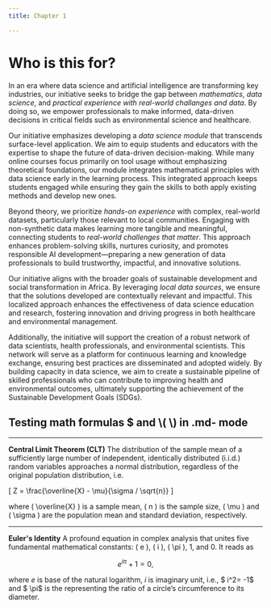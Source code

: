 ```yaml
---
title: Chapter 1

---
```


# Who  is this for?

In an era where data science and artificial intelligence are transforming key industries, our initiative seeks to bridge the gap between *mathematics*, *data science*, and *practical experience with real-world challanges and data*. By doing so, we empower professionals to make informed, data-driven decisions in critical fields such as environmental science and healthcare.

Our initiative emphasizes developing a *data science module* that transcends surface-level application. We aim to equip students and educators with the expertise to shape the future of data-driven decision-making. While many online courses focus primarily on tool usage without emphasizing theoretical foundations, our module integrates mathematical principles with data science early in the learning process. This integrated approach keeps students engaged while ensuring they gain the skills to both apply existing methods and develop new ones.

Beyond theory, we prioritize *hands-on experience* with complex, real-world datasets, particularly those relevant to local communities. Engaging with non-synthetic data makes learning more tangible and meaningful, connecting students to *real-world challenges that matter*. This approach enhances problem-solving skills, nurtures curiosity, and promotes responsible AI development—preparing a new generation of data professionals to build trustworthy, impactful, and innovative solutions.

Our initiative aligns with the broader goals of sustainable development and social transformation in Africa. By leveraging *local data sources*, we ensure that the solutions developed are contextually relevant and impactful. This localized approach enhances the effectiveness of data science education and research, fostering innovation and driving progress in both healthcare and environmental management.

Additionally, the initiative will support the creation of a robust network of data scientists, health professionals, and environmental scientists. This network will serve as a platform for continuous learning and knowledge exchange, ensuring best practices are disseminated and adopted widely. By building capacity in data science, we aim to create a sustainable pipeline of skilled professionals who can contribute to improving health and environmental outcomes, ultimately supporting the achievement of the Sustainable Development Goals (SDGs).



## Testing math formulas \$ and \\( \\) in .md- mode 
___

**Central Limit Theorem (CLT)**
The distribution of the sample mean of a sufficiently large number of independent, identically distributed (i.i.d.) random variables approaches a normal distribution, regardless of the original population distribution, i.e.  


\[
Z = \frac{\overline{X} - \mu}{\sigma / \sqrt{n}}
\]

where \( \overline{X} \) is a sample mean, \( n \) is the sample size,  \( \mu \) and  \( \sigma \) are the population mean  and standard deviation, respectively.  
 
___

 **Euler's Identity**
A profound equation in complex analysis that unites five fundamental mathematical constants: \( e \), \( i \), \( \pi \), 1, and 0. It reads as

$$
e^{i\pi} + 1 = 0,
$$

where $e$ is base of the natural logarithm, $i$ is imaginary unit, i.e., $ i^2= -1$ and $ \pi$ is the representing the ratio of a circle’s circumference to its diameter.